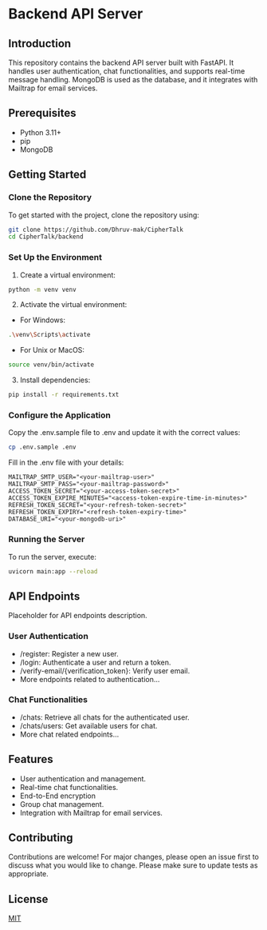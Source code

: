 # Backend API Server
## Introduction
This repository contains the backend API server built with FastAPI. It handles user authentication, chat functionalities, and supports real-time message handling. MongoDB is used as the database, and it integrates with Mailtrap for email services.
## Prerequisites
- Python 3.11+
- pip
- MongoDB
## Getting Started
### Clone the Repository
To get started with the project, clone the repository using:
```bash
git clone https://github.com/Dhruv-mak/CipherTalk
cd CipherTalk/backend
```
### Set Up the Environment
1. Create a virtual environment:
```bash
python -m venv venv
```
2. Activate the virtual environment:
- For Windows:
```bash
.\venv\Scripts\activate
```
- For Unix or MacOS:
```bash
source venv/bin/activate
```
3. Install dependencies:
```bash
pip install -r requirements.txt
```
### Configure the Application
Copy the .env.sample file to .env and update it with the correct values:
```bash
cp .env.sample .env
```
Fill in the .env file with your details:
```
MAILTRAP_SMTP_USER="<your-mailtrap-user>"
MAILTRAP_SMTP_PASS="<your-mailtrap-password>"
ACCESS_TOKEN_SECRET="<your-access-token-secret>"
ACCESS_TOKEN_EXPIRE_MINUTES="<access-token-expire-time-in-minutes>"
REFRESH_TOKEN_SECRET="<your-refresh-token-secret>"
REFRESH_TOKEN_EXPIRY="<refresh-token-expiry-time>"
DATABASE_URI="<your-mongodb-uri>"
```
### Running the Server
To run the server, execute:
```bash
uvicorn main:app --reload
```
## API Endpoints
Placeholder for API endpoints description.
### User Authentication
- /register: Register a new user.
- /login: Authenticate a user and return a token.
- /verify-email/{verification_token}: Verify user email.
- More endpoints related to authentication...
### Chat Functionalities
- /chats: Retrieve all chats for the authenticated user.
- /chats/users: Get available users for chat.
- More chat related endpoints...
## Features
- User authentication and management.
- Real-time chat functionalities.
- End-to-End encryption
- Group chat management.
- Integration with Mailtrap for email services.
## Contributing
Contributions are welcome! For major changes, please open an issue first to discuss what you would like to change.
Please make sure to update tests as appropriate.
## License
[MIT]()
